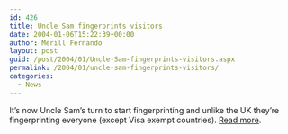 ```yaml
---
id: 426
title: Uncle Sam fingerprints visitors
date: 2004-01-06T15:22:39+00:00
author: Merill Fernando
layout: post
guid: /post/2004/01/Uncle-Sam-fingerprints-visitors.aspx
permalink: /2004/01/uncle-sam-fingerprints-visitors/
categories:
  - News
---
```

<body xmlns="http://www.w3.org/1999/xhtml">
    <div class="Section1">
        <p>
            It&rsquo;s now Uncle Sam&rsquo;s turn to start fingerprinting and unlike the UK they&rsquo;re
            fingerprinting everyone (except Visa exempt countries). <a href="http://www.theregister.co.uk/content/6/34696.html">Read
            more</a>.
        </p>
    </div>
</body>